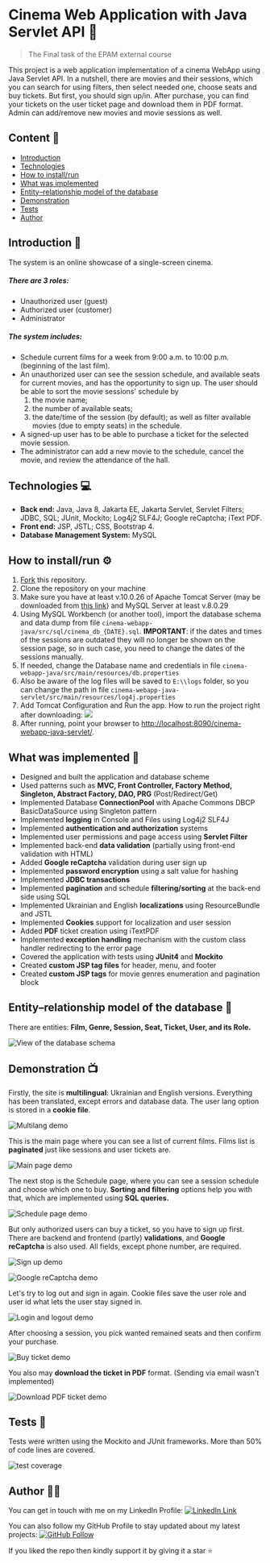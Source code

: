 # Cinema Web Application with Java Servlet API :movie_camera:
> The Final task of the EPAM external course

This project is a web application implementation of a cinema WebApp using Java Servlet API.
In a nutshell, there are movies and their sessions, which you can search for using filters, then select needed one, choose seats and buy tickets. But first, you should sign up/in. After purchase, you can find your tickets on the user ticket page and download them in PDF format. Admin can add/remove new movies and movie sessions as well.

## Content :bookmark_tabs:
- [Introduction](#introduction-wave)
- [Technologies](#technologies-computer)
- [How to install/run](#how-to-installrun-gear)
- [What was implemented](#what-was-implemented-wrench)
- [Entity–relationship model of the database](#entityrelationship-model-of-the-database-triangular_flag_on_post)
- [Demonstration](#demonstration-tv)
- [Tests](#tests-hammer)
- [Author](#author-raising_hand_man)

## Introduction :wave:
The system is an online showcase of a single-screen cinema.
##### There are 3 roles:
+ Unauthorized user (guest)
+ Authorized user (customer)
+ Administrator

##### The system includes:
+ Schedule current films for a week from 9:00 a.m. to 10:00 p.m. (beginning of the last film).
+ An unauthorized user can see the session schedule, and available seats for current movies, and has the opportunity to sign up. The user should be able to sort the movie sessions' schedule by 
    1) the movie name;
    2) the number of available seats; 
    3) the date/time of the session (by default); as well as filter available movies (due to empty seats) in the schedule.
+ A signed-up user has to be able to purchase a ticket for the selected movie session.
+ The administrator can add a new movie to the schedule, cancel the movie, and review the attendance of the hall.

## Technologies :computer:
+ **Back end:** Java, Java 8, Jakarta EE, Jakarta Servlet, Servlet Filters; JDBC, SQL; JUnit, Mockito; Log4j2 SLF4J; Google reCaptcha; iText PDF.
+ **Front end:** JSP, JSTL; CSS, Bootstrap 4.
+ **Database Management System:** MySQL

## How to install/run :gear:

1. [Fork](https://github.com/YehorLiannyk/cinema-webapp-java/fork) this repository.
2. Clone the repository on your machine
3. Make sure you have at least v.10.0.26 of Apache Tomcat Server (may be downloaded from [this link](https://tomcat.apache.org/download-10.cgi)) and MySQL Server at least v.8.0.29
4. Using MySQL Workbench (or another tool), import the database schema and data dump from file `cinema-webapp-java/src/sql/cinema_db_{DATE}.sql`. **IMPORTANT**: if the dates and times of the sessions are outdated they will no longer be shown on the session page, so in such case, you need to change the dates of the sessions manually.
5. If needed, change the Database name and credentials in file `cinema-webapp-java/src/main/resources/db.properties`
6. Also be aware of the log files will be saved to `E:\\logs` folder, so you can change the path in file `cinema-webapp-java-servlet/src/main/resources/log4j.properties`
4. Add Tomcat Configuration and Run the app. How to run the project right after downloading:
![](https://user-images.githubusercontent.com/67739980/217591027-94fbdcb5-4eef-490b-85d0-55db405832ce.gif)
6. After running, point your browser to [http://localhost:8090/cinema-webapp-java-servlet/](http://localhost:8090/cinema-webapp-java-servlet/).

## What was implemented :wrench:

+ Designed and built the application and database scheme
+ Used patterns such as **MVC, Front Controller, Factory Method, Singleton, Abstract Factory, DAO, PRG** (Post/Redirect/Get)
+ Implemented Database **ConnectionPool** with Apache Commons DBCP BasicDataSource using Singleton pattern
+ Implemented **logging** in Console and Files using Log4j2 SLF4J
+ Implemented **authentication and authorization** systems
+ Implemented user permissions and page access using **Servlet Filter**
+ Implemented back-end **data validation** (partially using front-end validation with HTML)
+ Added **Google reCaptcha** validation during user sign up
+ Implemented **password encryption** using a salt value for hashing
+ Implemented **JDBC transactions**
+ Implemented **pagination** and schedule **filtering/sorting** at the back-end side using SQL
+ Implemented Ukrainian and English **localizations** using ResourceBundle and JSTL
+ Implemented **Cookies** support for localization and user session
+ Added **PDF** ticket creation using iTextPDF
+ Implemented **exception handling** mechanism with the custom class handler redirecting to the error page
+ Covered the application with tests using **JUnit4** and **Mockito**
+ Created **custom JSP tag files** for header, menu, and footer
+ Created **custom JSP tags** for movie genres enumeration and pagination block

## Entity–relationship model of the database :triangular_flag_on_post:
There are entities: **Film, Genre, Session, Seat, Ticket, User, and its Role.**

![View of the database schema](https://github.com/YehorLiannyk/cinema-webapp-java-servlet/blob/master/.github/docs/pics/erm.png?raw=true)

## Demonstration :tv:

Firstly, the site is **multilingual**: Ukrainian and English versions. Everything has been translated, except errors and database data. The user lang option is stored in a **cookie file**.

![Multilang demo](https://github.com/YehorLiannyk/cinema-webapp-java-servlet/blob/master/.github/docs/pics/multilang.gif?raw=true)

This is the main page where you can see a list of current films. Films list is **paginated** just like sessions and user tickets are.

![Main page demo](https://github.com/YehorLiannyk/cinema-webapp-java-servlet/blob/master/.github/docs/pics/main-page.gif?raw=true)

The next stop is the Schedule page, where you can see a session schedule and choose which one to buy. **Sorting and filtering** options help you with that, which are implemented using **SQL queries.**

![Schedule page demo](https://github.com/YehorLiannyk/cinema-webapp-java-servlet/blob/master/.github/docs/pics/sessions-page.gif?raw=true)

But only authorized users can buy a ticket, so you have to sign up first. There are backend and frontend (partly) **validations**, and **Google reCaptcha** is also used. All fields, except phone number, are required. 

![Sign up demo](https://github.com/YehorLiannyk/cinema-webapp-java-servlet/blob/master/.github/docs/pics/signup.gif?raw=true)

![Google reCaptcha demo](https://github.com/YehorLiannyk/cinema-webapp-java-servlet/blob/master/.github/docs/pics/recaptcha.gif?raw=true)

Let's try to log out and sign in again. Cookie files save the user role and user id what lets the user stay signed in.

![Login and logout demo](https://github.com/YehorLiannyk/cinema-webapp-java-servlet/blob/master/.github/docs/pics/logout-login.gif?raw=true)

After choosing a session, you pick wanted remained seats and then confirm your purchase. 

![Buy ticket demo](https://github.com/YehorLiannyk/cinema-webapp-java-servlet/blob/master/.github/docs/pics/buy-ticket.gif?raw=true)

You also may **download the ticket in PDF** format. (Sending via email wasn't implemented)

![Download PDF ticket demo](https://github.com/YehorLiannyk/cinema-webapp-java-servlet/blob/master/.github/docs/pics/download-ticket.gif?raw=true)


## Tests :hammer:
Tests were written using the Mockito and JUnit frameworks. More than 50% of code lines are covered.

![test coverage](https://github.com/YehorLiannyk/cinema-webapp-java-servlet/blob/master/.github/docs/pics/test-coverage.png?raw=true)

## Author :raising_hand_man:
You can get in touch with me on my LinkedIn Profile: [![LinkedIn Link](https://img.shields.io/badge/Connect-YehorLiannyk-blue.svg?logo=linkedin&longCache=true&style=social&label=Follow)](https://www.linkedin.com/in/yehor-liannyk/)

You can also follow my GitHub Profile to stay updated about my latest projects: [![GitHub Follow](https://img.shields.io/badge/Connect-YehorLiannyk-blue.svg?logo=Github&longCache=true&style=social&label=Follow)](https://github.com/YehorLiannyk)

If you liked the repo then kindly support it by giving it a star ⭐ 
